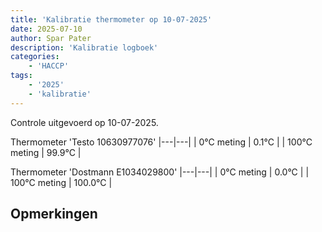```yaml
---
title: 'Kalibratie thermometer op 10-07-2025'
date: 2025-07-10
author: Spar Pater
description: 'Kalibratie logboek'
categories:
    - 'HACCP'
tags:
    - '2025'
    - 'kalibratie'
---
```

Controle uitgevoerd op 10-07-2025.

Thermometer 'Testo 10630977076'
|---|---|
| 0°C meting | 0.1°C |
| 100°C meting | 99.9°C |

Thermometer 'Dostmann E1034029800'
|---|---|
| 0°C meting | 0.0°C |
| 100°C meting | 100.0°C |

## Opmerkingen


